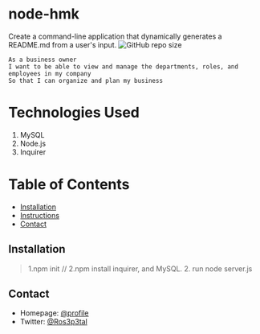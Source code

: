 # node-hmk
Create a command-line application that dynamically generates a README.md from a user's input. 
![GitHub repo size](https://img.shields.io/github/repo-size/Kathleen-Y/node-hmk?logo=github)

```
As a business owner
I want to be able to view and manage the departments, roles, and employees in my company
So that I can organize and plan my business
```

# Technologies Used

1. MySQL
2. Node.js
2. Inquirer

# Table of Contents

* [Installation](#installation)
* [Instructions](#instructions)
* [Contact](#contact)

## Installation
> 1.npm init // 2.npm install inquirer, and MySQL.
> 2. run node server.js 

## Contact
* Homepage: [@profile](https://github.com/Kathleen-Y)
* Twitter: [@Ros3p3tal](https://twitter.com/Ros3p3tal)
